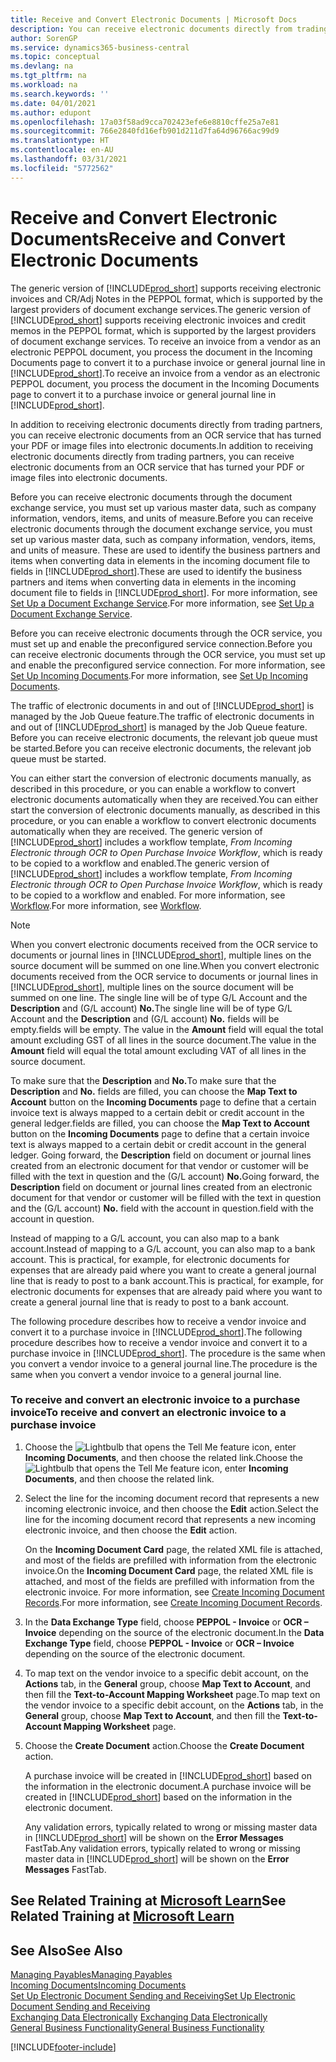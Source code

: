 ```yaml
---
title: Receive and Convert Electronic Documents | Microsoft Docs
description: You can receive electronic documents directly from trading partners or from an OCR service.
author: SorenGP
ms.service: dynamics365-business-central
ms.topic: conceptual
ms.devlang: na
ms.tgt_pltfrm: na
ms.workload: na
ms.search.keywords: ''
ms.date: 04/01/2021
ms.author: edupont
ms.openlocfilehash: 17a03f58ad9cca702423efe6e8810cffe25a7e81
ms.sourcegitcommit: 766e2840fd16efb901d211d7fa64d96766ac99d9
ms.translationtype: HT
ms.contentlocale: en-AU
ms.lasthandoff: 03/31/2021
ms.locfileid: "5772562"
---
```

# <a name="receive-and-convert-electronic-documents"></a><span data-ttu-id="11b6c-103">Receive and Convert Electronic Documents</span><span class="sxs-lookup"><span data-stu-id="11b6c-103">Receive and Convert Electronic Documents</span></span>
<span data-ttu-id="11b6c-104">The generic version of [!INCLUDE[prod_short](includes/prod_short.md)] supports receiving electronic invoices and CR/Adj Notes in the PEPPOL format, which is supported by the largest providers of document exchange services.</span><span class="sxs-lookup"><span data-stu-id="11b6c-104">The generic version of [!INCLUDE[prod_short](includes/prod_short.md)] supports receiving electronic invoices and credit memos in the PEPPOL format, which is supported by the largest providers of document exchange services.</span></span> <span data-ttu-id="11b6c-105">To receive an invoice from a vendor as an electronic PEPPOL document, you process the document in the Incoming Documents page to convert it to a purchase invoice or general journal line in [!INCLUDE[prod_short](includes/prod_short.md)].</span><span class="sxs-lookup"><span data-stu-id="11b6c-105">To receive an invoice from a vendor as an electronic PEPPOL document, you process the document in the Incoming Documents page to convert it to a purchase invoice or general journal line in [!INCLUDE[prod_short](includes/prod_short.md)].</span></span>

 <span data-ttu-id="11b6c-106">In addition to receiving electronic documents directly from trading partners, you can receive electronic documents from an OCR service that has turned your PDF or image files into electronic documents.</span><span class="sxs-lookup"><span data-stu-id="11b6c-106">In addition to receiving electronic documents directly from trading partners, you can receive electronic documents from an OCR service that has turned your PDF or image files into electronic documents.</span></span>  

 <span data-ttu-id="11b6c-107">Before you can receive electronic documents through the document exchange service, you must set up various master data, such as company information, vendors, items, and units of measure.</span><span class="sxs-lookup"><span data-stu-id="11b6c-107">Before you can receive electronic documents through the document exchange service, you must set up various master data, such as company information, vendors, items, and units of measure.</span></span> <span data-ttu-id="11b6c-108">These are used to identify the business partners and items when converting data in elements in the incoming document file to fields in [!INCLUDE[prod_short](includes/prod_short.md)].</span><span class="sxs-lookup"><span data-stu-id="11b6c-108">These are used to identify the business partners and items when converting data in elements in the incoming document file to fields in [!INCLUDE[prod_short](includes/prod_short.md)].</span></span> <span data-ttu-id="11b6c-109">For more information, see [Set Up a Document Exchange Service](across-how-to-set-up-a-document-exchange-service.md).</span><span class="sxs-lookup"><span data-stu-id="11b6c-109">For more information, see [Set Up a Document Exchange Service](across-how-to-set-up-a-document-exchange-service.md).</span></span>  

 <span data-ttu-id="11b6c-110">Before you can receive electronic documents through the OCR service, you must set up and enable the preconfigured service connection.</span><span class="sxs-lookup"><span data-stu-id="11b6c-110">Before you can receive electronic documents through the OCR service, you must set up and enable the preconfigured service connection.</span></span> <span data-ttu-id="11b6c-111">For more information, see [Set Up Incoming Documents](across-how-setup-income-documents.md).</span><span class="sxs-lookup"><span data-stu-id="11b6c-111">For more information, see [Set Up Incoming Documents](across-how-setup-income-documents.md).</span></span>  

 <span data-ttu-id="11b6c-112">The traffic of electronic documents in and out of [!INCLUDE[prod_short](includes/prod_short.md)] is managed by the Job Queue feature.</span><span class="sxs-lookup"><span data-stu-id="11b6c-112">The traffic of electronic documents in and out of [!INCLUDE[prod_short](includes/prod_short.md)] is managed by the Job Queue feature.</span></span> <span data-ttu-id="11b6c-113">Before you can receive electronic documents, the relevant job queue must be started.</span><span class="sxs-lookup"><span data-stu-id="11b6c-113">Before you can receive electronic documents, the relevant job queue must be started.</span></span>  

 <span data-ttu-id="11b6c-114">You can either start the conversion of electronic documents manually, as described in this procedure, or you can enable a workflow to convert electronic documents automatically when they are received.</span><span class="sxs-lookup"><span data-stu-id="11b6c-114">You can either start the conversion of electronic documents manually, as described in this procedure, or you can enable a workflow to convert electronic documents automatically when they are received.</span></span> <span data-ttu-id="11b6c-115">The generic version of [!INCLUDE[prod_short](includes/prod_short.md)] includes a workflow template, *From Incoming Electronic through OCR to Open Purchase Invoice Workflow*, which is ready to be copied to a workflow and enabled.</span><span class="sxs-lookup"><span data-stu-id="11b6c-115">The generic version of [!INCLUDE[prod_short](includes/prod_short.md)] includes a workflow template, *From Incoming Electronic through OCR to Open Purchase Invoice Workflow*, which is ready to be copied to a workflow and enabled.</span></span> <span data-ttu-id="11b6c-116">For more information, see [Workflow](across-workflow.md).</span><span class="sxs-lookup"><span data-stu-id="11b6c-116">For more information, see [Workflow](across-workflow.md).</span></span>  

> [!NOTE]  
>  <span data-ttu-id="11b6c-117">When you convert electronic documents received from the OCR service to documents or journal lines in [!INCLUDE[prod_short](includes/prod_short.md)], multiple lines on the source document will be summed on one line.</span><span class="sxs-lookup"><span data-stu-id="11b6c-117">When you convert electronic documents received from the OCR service to documents or journal lines in [!INCLUDE[prod_short](includes/prod_short.md)], multiple lines on the source document will be summed on one line.</span></span> <span data-ttu-id="11b6c-118">The single line will be of type G/L Account and the **Description** and (G/L account) **No.**</span><span class="sxs-lookup"><span data-stu-id="11b6c-118">The single line will be of type G/L Account and the **Description** and (G/L account) **No.**</span></span> <span data-ttu-id="11b6c-119">fields will be empty.</span><span class="sxs-lookup"><span data-stu-id="11b6c-119">fields will be empty.</span></span> <span data-ttu-id="11b6c-120">The value in the **Amount** field will equal the total amount excluding GST of all lines in the source document.</span><span class="sxs-lookup"><span data-stu-id="11b6c-120">The value in the **Amount** field will equal the total amount excluding VAT of all lines in the source document.</span></span>  
>   
>  <span data-ttu-id="11b6c-121">To make sure that the **Description** and **No.**</span><span class="sxs-lookup"><span data-stu-id="11b6c-121">To make sure that the **Description** and **No.**</span></span> <span data-ttu-id="11b6c-122">fields are filled, you can choose the **Map Text to Account** button on the **Incoming Documents** page to define that a certain invoice text is always mapped to a certain debit or credit account in the general ledger.</span><span class="sxs-lookup"><span data-stu-id="11b6c-122">fields are filled, you can choose the **Map Text to Account** button on the **Incoming Documents** page to define that a certain invoice text is always mapped to a certain debit or credit account in the general ledger.</span></span> <span data-ttu-id="11b6c-123">Going forward, the **Description** field on document or journal lines created from an electronic document for that vendor or customer will be filled with the text in question and the (G/L account) **No.**</span><span class="sxs-lookup"><span data-stu-id="11b6c-123">Going forward, the **Description** field on document or journal lines created from an electronic document for that vendor or customer will be filled with the text in question and the (G/L account) **No.**</span></span> <span data-ttu-id="11b6c-124">field with the account in question.</span><span class="sxs-lookup"><span data-stu-id="11b6c-124">field with the account in question.</span></span>  
>   
>  <span data-ttu-id="11b6c-125">Instead of mapping to a G/L account, you can also map to a bank account.</span><span class="sxs-lookup"><span data-stu-id="11b6c-125">Instead of mapping to a G/L account, you can also map to a bank account.</span></span> <span data-ttu-id="11b6c-126">This is practical, for example, for electronic documents for expenses that are already paid where you want to create a general journal line that is ready to post to a bank account.</span><span class="sxs-lookup"><span data-stu-id="11b6c-126">This is practical, for example, for electronic documents for expenses that are already paid where you want to create a general journal line that is ready to post to a bank account.</span></span>  

 <span data-ttu-id="11b6c-127">The following procedure describes how to receive a vendor invoice and convert it to a purchase invoice in [!INCLUDE[prod_short](includes/prod_short.md)].</span><span class="sxs-lookup"><span data-stu-id="11b6c-127">The following procedure describes how to receive a vendor invoice and convert it to a purchase invoice in [!INCLUDE[prod_short](includes/prod_short.md)].</span></span> <span data-ttu-id="11b6c-128">The procedure is the same when you convert a vendor invoice to a general journal line.</span><span class="sxs-lookup"><span data-stu-id="11b6c-128">The procedure is the same when you convert a vendor invoice to a general journal line.</span></span>  

### <a name="to-receive-and-convert-an-electronic-invoice-to-a-purchase-invoice"></a><span data-ttu-id="11b6c-129">To receive and convert an electronic invoice to a purchase invoice</span><span class="sxs-lookup"><span data-stu-id="11b6c-129">To receive and convert an electronic invoice to a purchase invoice</span></span>  

1.  <span data-ttu-id="11b6c-130">Choose the ![Lightbulb that opens the Tell Me feature](media/ui-search/search_small.png "Tell me what you want to do") icon, enter **Incoming Documents**, and then choose the related link.</span><span class="sxs-lookup"><span data-stu-id="11b6c-130">Choose the ![Lightbulb that opens the Tell Me feature](media/ui-search/search_small.png "Tell me what you want to do") icon, enter **Incoming Documents**, and then choose the related link.</span></span>  

2.  <span data-ttu-id="11b6c-131">Select the line for the incoming document record that represents a new incoming electronic invoice, and then choose the **Edit** action.</span><span class="sxs-lookup"><span data-stu-id="11b6c-131">Select the line for the incoming document record that represents a new incoming electronic invoice, and then choose the **Edit** action.</span></span>  

     <span data-ttu-id="11b6c-132">On the **Incoming Document Card** page, the related XML file is attached, and most of the fields are prefilled with information from the electronic invoice.</span><span class="sxs-lookup"><span data-stu-id="11b6c-132">On the **Incoming Document Card** page, the related XML file is attached, and most of the fields are prefilled with information from the electronic invoice.</span></span> <span data-ttu-id="11b6c-133">For more information, see [Create Incoming Document Records](across-how-create-income-document-records.md).</span><span class="sxs-lookup"><span data-stu-id="11b6c-133">For more information, see [Create Incoming Document Records](across-how-create-income-document-records.md).</span></span>  

3.  <span data-ttu-id="11b6c-134">In the **Data Exchange Type** field, choose **PEPPOL - Invoice** or **OCR – Invoice** depending on the source of the electronic document.</span><span class="sxs-lookup"><span data-stu-id="11b6c-134">In the **Data Exchange Type** field, choose **PEPPOL - Invoice** or **OCR – Invoice** depending on the source of the electronic document.</span></span>  

4.  <span data-ttu-id="11b6c-135">To map text on the vendor invoice to a specific debit account, on the **Actions** tab, in the **General** group, choose **Map Text to Account**, and then fill the **Text-to-Account Mapping Worksheet** page.</span><span class="sxs-lookup"><span data-stu-id="11b6c-135">To map text on the vendor invoice to a specific debit account, on the **Actions** tab, in the **General** group, choose **Map Text to Account**, and then fill the **Text-to-Account Mapping Worksheet** page.</span></span>  

5.  <span data-ttu-id="11b6c-136">Choose the **Create Document** action.</span><span class="sxs-lookup"><span data-stu-id="11b6c-136">Choose the **Create Document** action.</span></span>  

     <span data-ttu-id="11b6c-137">A purchase invoice will be created in [!INCLUDE[prod_short](includes/prod_short.md)] based on the information in the electronic document.</span><span class="sxs-lookup"><span data-stu-id="11b6c-137">A purchase invoice will be created in [!INCLUDE[prod_short](includes/prod_short.md)] based on the information in the electronic document.</span></span>  

     <span data-ttu-id="11b6c-138">Any validation errors, typically related to wrong or missing master data in [!INCLUDE[prod_short](includes/prod_short.md)] will be shown on the **Error Messages** FastTab.</span><span class="sxs-lookup"><span data-stu-id="11b6c-138">Any validation errors, typically related to wrong or missing master data in [!INCLUDE[prod_short](includes/prod_short.md)] will be shown on the **Error Messages** FastTab.</span></span>  

## <a name="see-related-training-at-microsoft-learn"></a><span data-ttu-id="11b6c-139">See Related Training at [Microsoft Learn](/learn/modules/electronic-documents-dynamics-365-business-central/index)</span><span class="sxs-lookup"><span data-stu-id="11b6c-139">See Related Training at [Microsoft Learn](/learn/modules/electronic-documents-dynamics-365-business-central/index)</span></span>

## <a name="see-also"></a><span data-ttu-id="11b6c-140">See Also</span><span class="sxs-lookup"><span data-stu-id="11b6c-140">See Also</span></span>  
[<span data-ttu-id="11b6c-141">Managing Payables</span><span class="sxs-lookup"><span data-stu-id="11b6c-141">Managing Payables</span></span>](payables-manage-payables.md)  
[<span data-ttu-id="11b6c-142">Incoming Documents</span><span class="sxs-lookup"><span data-stu-id="11b6c-142">Incoming Documents</span></span>](across-income-documents.md)  
[<span data-ttu-id="11b6c-143">Set Up Electronic Document Sending and Receiving</span><span class="sxs-lookup"><span data-stu-id="11b6c-143">Set Up Electronic Document Sending and Receiving</span></span>](across-how-to-set-up-electronic-document-sending-and-receiving.md)  
<span data-ttu-id="11b6c-144">[Exchanging Data Electronically](across-data-exchange.md) </span><span class="sxs-lookup"><span data-stu-id="11b6c-144">[Exchanging Data Electronically](across-data-exchange.md) </span></span>  
[<span data-ttu-id="11b6c-145">General Business Functionality</span><span class="sxs-lookup"><span data-stu-id="11b6c-145">General Business Functionality</span></span>](ui-across-business-areas.md)  


[!INCLUDE[footer-include](includes/footer-banner.md)]